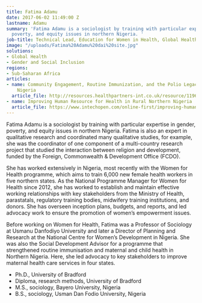 ```yaml
---
title: Fatima Adamu
date: 2017-06-02 11:49:00 Z
lastname: Adamu
summary: 'Fatima Adamu is a sociologist by training with particular expertise in gender,
  poverty, and equity issues in northern Nigeria. '
job-title: Technical Lead, Education for Women in Health, Global Health
image: "/uploads/Fatima%20Adamu%20dai%20site.jpg"
solutions:
- Global Health
- Gender and Social Inclusion
regions:
- Sub-Saharan Africa
articles:
- name: Community Engagement, Routine Immunization, and the Polio Legacy in Northern
    Nigeria
  article_file: http://resources.healthpartners-int.co.uk/resource/1196/
- name: Improving Human Resource for Health in Rural Northern Nigeria
  article_file: https://www.intechopen.com/online-first/improving-human-resource-for-health-in-rural-northern-nigeria
---
```


Fatima Adamu is a sociologist by training with particular expertise in gender, poverty, and equity issues in northern Nigeria. Fatima is also an expert in qualitative research and coordinated many qualitative studies, for example, she was the coordinator of one component of a multi-country research project that studied the interaction between religion and development, funded by the Foreign, Commonwealth & Development Office (FCDO). 

She has worked extensively in Nigeria, most recently with the Women for Health programme, which aims to train 6,000 new female health workers in five northern states. As the National Programme Manager for Women for Health since 2012, she has worked to establish and maintain effective working relationships with key stakeholders from the Ministry of Health, parastatals, regulatory training bodies, midwifery training institutions, and donors. She has overseen inception plans, budgets, and reports, and led advocacy work to ensure the promotion of women’s empowerment issues. 

Before working on Women for Health, Fatima was a Professor of Sociology at Usmanu Danfodiyo University and later a Director of Planning and Research at the National Centre for Women’s Development in Nigeria. She was also the Social Development Advisor for a programme that strengthened routine immunisation and maternal and child health in Northern Nigeria. Here, she led advocacy to key stakeholders to improve maternal health care services in four states. 

* Ph.D., University of Bradford
* Diploma, research methods, University of Bradford
* M.S., sociology, Bayero University, Nigeria
* B.S., sociology, Usman Dan Fodio University, Nigeria